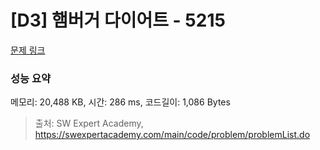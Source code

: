 # [D3] 햄버거 다이어트 - 5215 

[문제 링크](https://swexpertacademy.com/main/code/problem/problemDetail.do?contestProbId=AWT-lPB6dHUDFAVT) 

### 성능 요약

메모리: 20,488 KB, 시간: 286 ms, 코드길이: 1,086 Bytes



> 출처: SW Expert Academy, https://swexpertacademy.com/main/code/problem/problemList.do